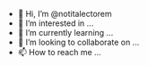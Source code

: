 - 👋 Hi, I’m @notitalectorem
- 👀 I’m interested in ...
- 🌱 I’m currently learning ...
- 💞️ I’m looking to collaborate on ...
- 📫 How to reach me ...

<!---
notitalectorem/notitalectorem is a ✨ special ✨ repository because its `README.md` (this file) appears on your GitHub profile.
You can click the Preview link to take a look at your changes.
--->
